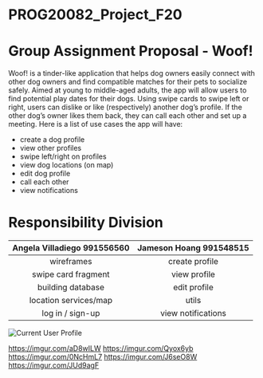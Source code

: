 # PROG20082_Project_F20

# Group Assignment Proposal - Woof!
  Woof! is a tinder-like application that helps dog owners easily connect with other dog owners and find compatible matches for their pets to socialize safely. Aimed at young to middle-aged adults, the app will allow users to find potential play dates for their dogs. Using swipe cards to swipe left or right, users can dislike or like (respectively) another dog’s profile. If the other dog’s owner likes them back, they can call each other and set up a meeting. Here is a list of use cases the app will have:
  - create a dog profile
  - view other profiles
  - swipe left/right on profiles
  - view dog locations (on map)
  - edit dog profile
  - call each other
  - view notifications

# Responsibility Division
| Angela Villadiego 991556560  |  Jameson Hoang 991548515 |
| :-----------:    | :-------------:   |
| wireframes | create profile |
| swipe card fragment | view profile |
| building database | edit profile |
| location services/map | utils |
| log in / sign-up |  view notifications |

![Current User Profile](https://i.imgur.com/RHhLGQ3.png "Current profile")

[Notification List]: https://imgur.com/7sWvj6H "Notifications List"

https://imgur.com/aD8wILW
https://imgur.com/Qyox6yb
https://imgur.com/0NcHmL7
https://imgur.com/J6seO8W
https://imgur.com/JUd9agF
